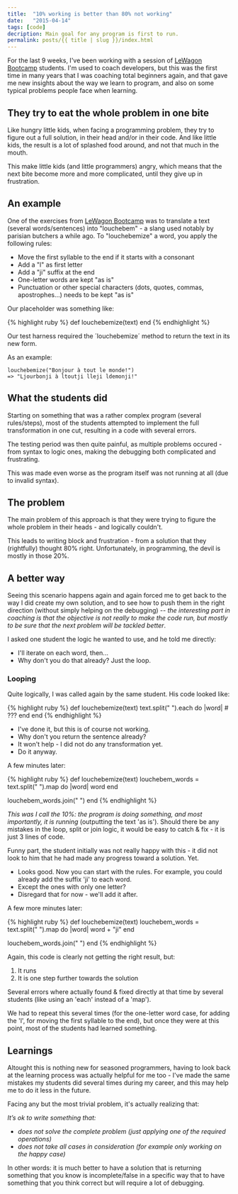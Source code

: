 ```yaml
---
title:  "10% working is better than 80% not working"
date:   "2015-04-14"
tags: [code]
decription: Main goal for any program is first to run.
permalink: posts/{{ title | slug }}/index.html
---
```



For the last 9 weeks, I've been working with a session of [LeWagon Bootcamp](http://lewagon.org/program) students. I'm used to coach developers, but this was the first time in many years that I was coaching total beginners again, and that gave me new insights about the way we learn to program, and also on some typical problems people face when learning.

## They try to eat the whole problem in one bite

Like hungry little kids, when facing a programming problem, they try to figure out a full solution, in their head and/or in their code. And like little kids, the result is a lot of splashed food around, and not that much in the mouth.

This make little kids (and little programmers) angry, which means that the next bite become more and more complicated, until they give up in frustration.

## An example
One of the exercises from [LeWagon Bootcamp](http://lewagon.org/program) was to translate a text (several words/sentences) into "louchebem" - a slang used notably by parisian butchers a while ago. To "louchebemize" a word, you apply the following rules:

* Move the first syllable to the end if it starts with a consonant
* Add a "l" as first letter
* Add a "ji" suffix at the end
* One-letter words are kept "as is"
* Punctuation or other special characters (dots, quotes, commas, apostrophes...) needs to be kept "as is"

Our placeholder was something like:

{% highlight ruby %}
def louchebemize(text)
end
{% endhighlight %}

Our test harness required the ´louchebemize´ method to return the text in its new form.

As an example:

    louchebemize("Bonjour à tout le monde!")
    => "Ljourbonji à ltoutji lleji ldemonji!"

## What the students did

Starting on something that was a rather complex program (several rules/steps), most of the students attempted to implement the full transformation in one cut, resulting in a code with several errors.

The testing period was then quite painful, as multiple problems occured - from syntax to logic ones, making the debugging both complicated and frustrating.    

This was made even worse as the program itself was not running at all (due to invalid syntax).

## The problem

The main problem of this approach is that they were trying to figure the whole problem in their heads - and logically couldn't.

This leads to writing block and frustration - from a solution that they (rightfully) thought 80% right. Unfortunately, in programming, the devil is mostly in those 20%.

## A better way

Seeing this scenario happens again and again forced me to get back to the way I did create my own solution, and to see how to push them in the right direction (without simply helping on the debugging) -- *the interesting part in coaching is that the objective is not really to make the code run, but mostly to be sure that the next problem will be tackled better*.

I asked one student the logic he wanted to use, and he told me directly:

- I'll iterate on each word, then...
- Why don't you do that already? Just the loop.

### Looping

Quite logically, I was called again by the same student. His code looked like:

{% highlight ruby %}
def louchebemize(text)
  text.split(" ").each do |word|
    # ???
  end
end
{% endhighlight %}

- I've done it, but this is of course not working.
- Why don't you return the sentence already?
- It won't help - I did not do any transformation yet.
- Do it anyway.

A few minutes later:

{% highlight ruby %}
def louchebemize(text)
  louchebem_words = text.split(" ").map do |word|
    word
  end

  louchebem_words.join(" ")
end
{% endhighlight %}

*This was I call the 10%: the program is doing something, and most importantly, it is running* (outputting the text 'as is'). Should there be any mistakes in the loop, split or join logic, it would be easy to catch & fix - it is just 3 lines of code.

Funny part, the student initially was not really happy with this - it did not look to him that he had made any progress toward a solution. Yet.

- Looks good. Now you can start with the rules. For example, you could already add the suffix 'ji' to each word.
- Except the ones with only one letter?
- Disregard that for now - we'll add it after.

A few more minutes later:

{% highlight ruby %}
def louchebemize(text)
  louchebem_words = text.split(" ").map do |word|
    word + "ji"
  end

  louchebem_words.join(" ")
end
{% endhighlight %}

Again, this code is clearly not getting the right result, but:

1. It runs
2. It is one step further towards the solution

Several errors where actually found & fixed directly at that time by several students (like using an 'each' instead of a 'map').

We had to repeat this several times (for the one-letter word case, for adding the 'l', for moving the first syllable to the end), but once they were at this point, most of the students had learned something.

## Learnings

Altought this is nothing new for seasoned programmers, having to look back at the learning process was actually helpful for me too - I've made the same mistakes my students did several times during my career, and this may help me to do it less in the future.

Facing any but the most trivial problem, it's actually realizing that:

*It’s ok to write something that:*

- *does not solve the complete problem (just applying one of the required operations)*
- *does not take all cases in consideration (for example only working on the happy case)*

In other words: it is much better to have a solution that is returning something that you know is incomplete/false in a specific way that to have something that you think correct but will require a lot of debugging.

